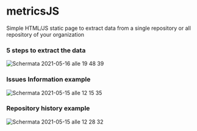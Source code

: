 # metricsJS
Simple HTML/JS static page to extract data from a single repository or all repository of your organization

### 5 steps to extract the data
![Schermata 2021-05-16 alle 19 48 39](https://user-images.githubusercontent.com/84120658/118407792-9cf15f00-b682-11eb-90b6-159cd62d0ef9.png)


### Issues Information example
![Schermata 2021-05-15 alle 12 15 35](https://user-images.githubusercontent.com/84120658/118356944-d8ebcd80-b577-11eb-8278-e8a19294364c.png)

### Repository history example
![Schermata 2021-05-15 alle 12 28 32](https://user-images.githubusercontent.com/84120658/118357217-3896a880-b579-11eb-9375-b77cd957bb84.png)
